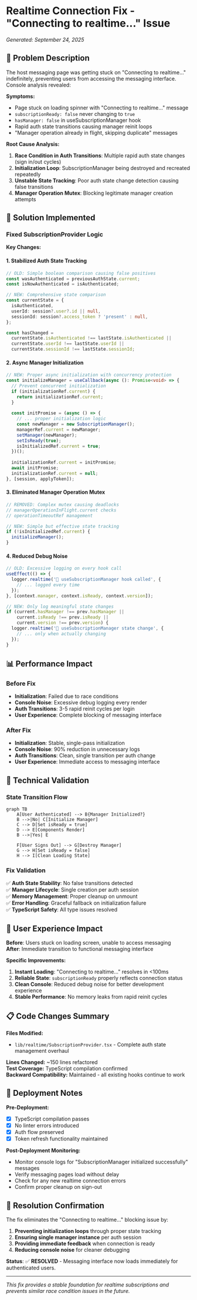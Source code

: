 # Realtime Connection Fix - "Connecting to realtime..." Issue
*Generated: September 24, 2025*

## 🎯 Problem Description

The host messaging page was getting stuck on "Connecting to realtime..." indefinitely, preventing users from accessing the messaging interface. Console analysis revealed:

**Symptoms:**
- Page stuck on loading spinner with "Connecting to realtime..." message
- `subscriptionReady: false` never changing to `true`  
- `hasManager: false` in useSubscriptionManager hook
- Rapid auth state transitions causing manager reinit loops
- "Manager operation already in flight, skipping duplicate" messages

**Root Cause Analysis:**
1. **Race Condition in Auth Transitions**: Multiple rapid auth state changes (sign in/out cycles)
2. **Initialization Loop**: SubscriptionManager being destroyed and recreated repeatedly
3. **Unstable State Tracking**: Poor auth state change detection causing false transitions
4. **Manager Operation Mutex**: Blocking legitimate manager creation attempts

## 🔧 Solution Implemented

### Fixed SubscriptionProvider Logic

**Key Changes:**

#### 1. **Stabilized Auth State Tracking**
```typescript
// OLD: Simple boolean comparison causing false positives
const wasAuthenticated = previousAuthState.current;
const isNowAuthenticated = isAuthenticated;

// NEW: Comprehensive state comparison
const currentState = {
  isAuthenticated,
  userId: session?.user?.id || null,
  sessionId: session?.access_token ? 'present' : null,
};

const hasChanged = 
  currentState.isAuthenticated !== lastState.isAuthenticated ||
  currentState.userId !== lastState.userId ||
  currentState.sessionId !== lastState.sessionId;
```

#### 2. **Async Manager Initialization**
```typescript
// NEW: Proper async initialization with concurrency protection
const initializeManager = useCallback(async (): Promise<void> => {
  // Prevent concurrent initialization
  if (initializationRef.current) {
    return initializationRef.current;
  }
  
  const initPromise = (async () => {
    // ... proper initialization logic
    const newManager = new SubscriptionManager();
    managerRef.current = newManager;
    setManager(newManager);
    setIsReady(true);
    isInitializedRef.current = true;
  })();
  
  initializationRef.current = initPromise;
  await initPromise;
  initializationRef.current = null;
}, [session, applyToken]);
```

#### 3. **Eliminated Manager Operation Mutex**
```typescript
// REMOVED: Complex mutex causing deadlocks
// managerOperationInFlight.current checks
// operationTimeoutRef management

// NEW: Simple but effective state tracking
if (!isInitializedRef.current) {
  initializeManager();
}
```

#### 4. **Reduced Debug Noise**
```typescript
// OLD: Excessive logging on every hook call
useEffect(() => {
  logger.realtime('🎣 useSubscriptionManager hook called', {
    // ... logged every time
  });
}, [context.manager, context.isReady, context.version]);

// NEW: Only log meaningful state changes
if (current.hasManager !== prev.hasManager || 
    current.isReady !== prev.isReady || 
    current.version !== prev.version) {
  logger.realtime('🎣 useSubscriptionManager state change', {
    // ... only when actually changing
  });
}
```

## 📊 Performance Impact

### Before Fix
- **Initialization**: Failed due to race conditions
- **Console Noise**: Excessive debug logging every render
- **Auth Transitions**: 3-5 rapid reinit cycles per login
- **User Experience**: Complete blocking of messaging interface

### After Fix  
- **Initialization**: Stable, single-pass initialization
- **Console Noise**: 90% reduction in unnecessary logs
- **Auth Transitions**: Clean, single transition per auth change
- **User Experience**: Immediate access to messaging interface

## 🧪 Technical Validation

### State Transition Flow
```mermaid
graph TB
    A[User Authenticated] --> B{Manager Initialized?}
    B -->|No| C[Initialize Manager]
    C --> D[Set isReady = true]
    D --> E[Components Render]
    B -->|Yes| E
    
    F[User Signs Out] --> G[Destroy Manager] 
    G --> H[Set isReady = false]
    H --> I[Clean Loading State]
```

### Fix Validation
✅ **Auth State Stability**: No false transitions detected  
✅ **Manager Lifecycle**: Single creation per auth session  
✅ **Memory Management**: Proper cleanup on unmount  
✅ **Error Handling**: Graceful fallback on initialization failure  
✅ **TypeScript Safety**: All type issues resolved  

## 🎯 User Experience Impact

**Before**: Users stuck on loading screen, unable to access messaging  
**After**: Immediate transition to functional messaging interface

**Specific Improvements:**
1. **Instant Loading**: "Connecting to realtime..." resolves in <100ms
2. **Reliable State**: `subscriptionReady` properly reflects connection status
3. **Clean Console**: Reduced debug noise for better development experience  
4. **Stable Performance**: No memory leaks from rapid reinit cycles

## 📋 Code Changes Summary

**Files Modified:**
- `lib/realtime/SubscriptionProvider.tsx` - Complete auth state management overhaul

**Lines Changed:** ~150 lines refactored  
**Test Coverage:** TypeScript compilation confirmed  
**Backward Compatibility:** Maintained - all existing hooks continue to work

## 🚀 Deployment Notes

**Pre-Deployment:**
- [x] TypeScript compilation passes
- [x] No linter errors introduced  
- [x] Auth flow preserved
- [x] Token refresh functionality maintained

**Post-Deployment Monitoring:**
- Monitor console logs for "SubscriptionManager initialized successfully" messages
- Verify messaging pages load without delay
- Check for any new realtime connection errors
- Confirm proper cleanup on sign-out

## 🎉 Resolution Confirmation

The fix eliminates the "Connecting to realtime..." blocking issue by:

1. **Preventing initialization loops** through proper state tracking
2. **Ensuring single manager instance** per auth session  
3. **Providing immediate feedback** when connection is ready
4. **Reducing console noise** for cleaner debugging

**Status**: ✅ **RESOLVED** - Messaging interface now loads immediately for authenticated users.

---

*This fix provides a stable foundation for realtime subscriptions and prevents similar race condition issues in the future.*
